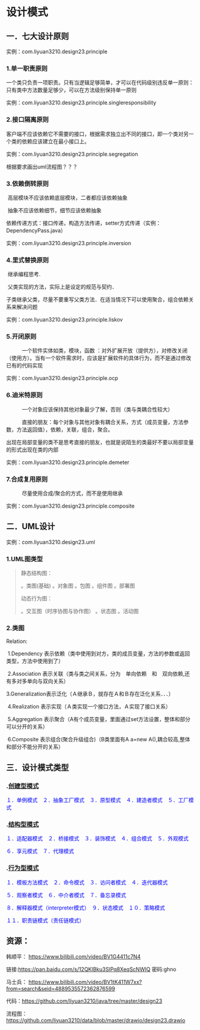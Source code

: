 # 设计模式

## 一．七大设计原则

实例：com.liyuan3210.design23.principle

### 1.单一职责原则

​			一个类只负责一项职责。只有当逻辑足够简单，才可以在代码级别违反单一原则：只有类中方法数量足够少，可以在方法级别保持单一原则

实例：com.liyuan3210.design23.principle.singleresponsibility

### 2.接口隔离原则

​			客户端不应该依赖它不需要的接口，根据需求独立出不同的接口，即一个类对另一个类的依赖应该建立在最小接口上。

实例：com.liyuan3210.design23.principle.segregation

根据要求画出uml流程图？？？

### 3.依赖倒转原则

​		高层模块不应该依赖底层模块，二者都应该依赖抽象

​		抽象不应该依赖细节，细节应该依赖抽象

​		依赖传递方式：接口传递，构造方法传递，setter方式传递（实例：DependencyPass.java）

实例：com.liyuan3210.design23.principle.inversion

### 4.里式替换原则

​		继承编程思考.

​		父类实现的方法，实际上是设定的规范与契约．

​		子类继承父类，尽量不要重写父类方法．在适当情况下可以使用聚合，组合依赖关系来解决问题

实例：com.liyuan3210.design23.principle.liskov

### 5.开闭原则

　　　一个软件实体如类，模块，函数 ：对外扩展开放（提供方），对修改关闭（使用方）。当有一个软件需求时，应该是扩展软件的具体行为，而不是通过修改已有的代码实现

实例：com.liyuan3210.design23.principle.ocp

### 6.迪米特原则

　　　一个对象应该保持其他对象最少了解，否则（类与类耦合性较大）

　　　直接的朋友：每个对象与其他对象有耦合关系，方式（成员变量，方法参数，方法返回值），依赖，关联，组合，聚合。

出现在局部变量的类不是思考直接的朋友，也就是说陌生的类最好不要以局部变量的形式出现在类的内部

实例：com.liyuan3210.design23.principle.demeter

### 7.合成复用原则

　　　尽量使用合成/聚合的方式，而不是使用继承

实例：com.liyuan3210.design23.principle.composite

## 二．UML设计

实例：com.liyuan3210.design23.uml

### 1.UML图类型

> 静态结构图：
>
> 。类图(基础)	。对象图	。包图	。组件图	。部署图
>
> 动态行为图：
>
> 。交互图（时序协图与协作图）	。状态图	。活动图

### 2.类图

Relation:

​	1.Dependency	表示依赖（类中使用到对方，类的成员变量，方法的参数或返回类型，方法中使用到了）

​	2.Association	表示关联（类与类之间关系，分为　单向依赖　和　双向依赖,还有多对多单向与双向关系）

​	3.Generalization表示泛化（Ａ继承Ｂ，就存在Ａ和Ｂ存在泛化关系．．．）

​	4.Realization	表示实现（Ａ类实现一个接口方法，Ａ实现了接口关系）

​	5.Aggregation	表示聚合（A有个成员变量，里面通过set方法设置，整体和部分可以分开的关系）

​	6.Composite	表示组合(聚合升级组合)（B类里面有A a=new A(),耦合较高,整体和部分不能分开的关系）

## 三．设计模式类型

### .[创建型模式](create.md)

<font color="blue">１．单例模式</font>　<font color="blue">２．抽象工厂模式</font>　<font color="blue">３．原型模式</font>　<font color="blue">４．建造者模式</font>　<font color="blue">５．工厂模式</font>

### .[结构型模式](structure.md)

<font color="blue">１．适配器模式</font>　<font color="blue">２．桥接模式</font>　<font color="blue">３．装饰模式</font>　<font color="blue">４．组合模式</font>　<font color="blue">５．外观模式</font>

<font color="blue">６．享元模式</font>　<font color="blue">７．代理模式</font>

### .[行为型模式](acts.md)

<font color="blue">１．模板方法模式</font>　<font color="blue">２．命令模式</font>　<font color="blue">３．访问者模式</font>　<font color="blue">４．迭代器模式</font>

<font color="blue">５．观察者模式</font>　<font color="blue">６．中介者模式</font>　<font color="blue">７．备忘录模式　</font>

<font color="blue">８．解释器模式（interpreter模式）</font>　<font color="blue">９．状态模式</font>　<font color="blue">１０．策略模式</font>

<font color="blue">１１．职责链模式（责任链模式）</font>

## 资源：

韩顺平：
https://www.bilibili.com/video/BV1G4411c7N4

链接:https://pan.baidu.com/s/12QKlBku3SIPq8XeqScNWIQ 密码:ghno

马士兵：
https://www.bilibili.com/video/BV1tK411W7xx?from=search&seid=4889535572362876599

代码：https://github.com/liyuan3210/java/tree/master/design23

流程图：https://github.com/liyuan3210/data/blob/master/drawio/design23.drawio

